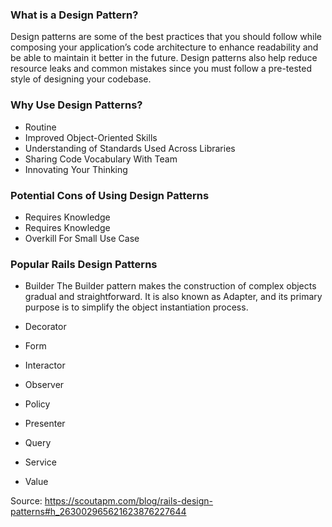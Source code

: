 ### What is a Design Pattern?
Design patterns are some of the best practices that you should follow while composing your application’s code architecture to enhance readability and be able to maintain it better in the future. Design patterns also help reduce resource leaks and common mistakes since you must follow a pre-tested style of designing your codebase.

### Why Use Design Patterns?
- Routine
- Improved Object-Oriented Skills
- Understanding of Standards Used Across Libraries
- Sharing Code Vocabulary With Team 
- Innovating Your Thinking

### Potential Cons of Using Design Patterns
- Requires Knowledge
- Requires Knowledge
- Overkill For Small Use Case

### Popular Rails Design Patterns
- Builder
The Builder pattern makes the construction of complex objects gradual and straightforward. It is also known as Adapter, and its primary purpose is to simplify the object instantiation process.

- Decorator

- Form
- Interactor
- Observer
- Policy
- Presenter
- Query
- Service
- Value


Source: https://scoutapm.com/blog/rails-design-patterns#h_263002965621623876227644